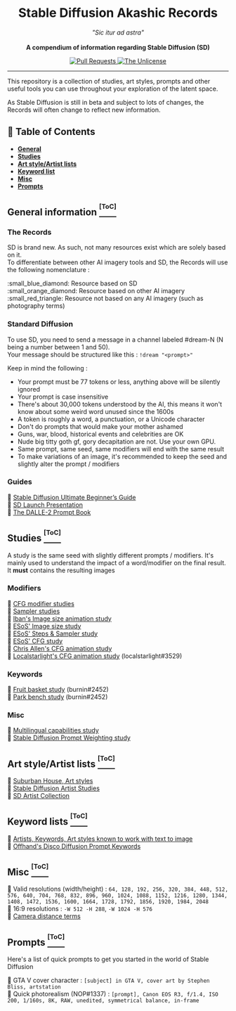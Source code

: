 <h1 align="center">Stable Diffusion Akashic Records</h1>

<p align="center">
  <i>"Sic itur ad astra"</i><br><br>
  <b>A compendium of information regarding Stable Diffusion (SD)</b>
</p>

<p align="center">
  <a href="https://github.com/Maks-s/sd-akashic/pulls">
    <img src="https://img.shields.io/badge/PRs-welcome-brightgreen.svg?longCache=true" alt="Pull Requests">
  </a>
  <a href="LICENSE.md">
    <img src="https://img.shields.io/badge/License-Unlicense-lightgrey.svg?longCache=true" alt="The Unlicense">
  </a>
</p>

****

This repository is a collection of studies, art styles, prompts and other useful tools you can use throughout your exploration of the latent space.

As Stable Diffusion is still in beta and subject to lots of changes, the Records will often change to reflect new information.

## :notebook_with_decorative_cover: Table of Contents
- **[General](#general-information-toc)**
- **[Studies](#studies-toc)**
- **[Art style/Artist lists](#art-styleartist-lists-toc)**
- **[Keyword list](#keyword-lists-toc)**
- **[Misc](#misc-toc)**
- **[Prompts](#prompts-toc)**

## General information [<sup><sup>[ToC]</sup></sup>](#notebook_with_decorative_cover-table-of-contents)

### The Records
SD is brand new. As such, not many resources exist which are solely based on it.<br>
To differentiate between other AI imagery tools and SD, the Records will use the following nomenclature :

<p>
:small_blue_diamond: Resource based on SD<br>
:small_orange_diamond: Resource based on other AI imagery<br>
:small_red_triangle: Resource not based on any AI imagery (such as photography terms)<br>
</p>

### Standard Diffusion

To use SD, you need to send a message in a channel labeled #dream-N (N being a number between 1 and 50).<br>
Your message should be structured like this : `!dream "<prompt>"`

Keep in mind the following :
- Your prompt must be 77 tokens or less, anything above will be silently ignored
- Your prompt is case insensitive
- There's about 30,000 tokens understood by the AI, this means it won't know about some weird word unused since the 1600s
- A token is roughly a word, a punctuation, or a Unicode character
- Don't do prompts that would make your mother ashamed
- Guns, war, blood, historical events and celebrities are OK
- Nude big titty goth gf, gory decapitation are not. Use your own GPU.
- Same prompt, same seed, same modifiers will end with the same result
- To make variations of an image, it's recommended to keep the seed and slightly alter the prompt / modifiers

### Guides

:small_blue_diamond: [Stable Diffusion
Ultimate Beginner’s Guide](https://docs.google.com/document/d/1sgXAnFMEfx-I_Harts7cEGEPAtmWGvl62yJHByPE0ZI/edit)<br>
:small_blue_diamond: [SD Launch Presentation](https://www.youtube.com/watch?v=EqTLkt-Ycwo)<br>
:small_orange_diamond: [The DALLE-2 Prompt Book](https://dallery.gallery/wp-content/uploads/2022/07/The-DALL%C2%B7E-2-prompt-book-v1.02.pdf)<br>

## Studies [<sup><sup>[ToC]</sup></sup>](#notebook_with_decorative_cover-table-of-contents)
A study is the same seed with slightly different prompts / modifiers. It's mainly used to understand the impact of a word/modifier on the final result. It **must** contains the resulting images

### Modifiers
:small_blue_diamond: [CFG modifier studies](https://docs.google.com/spreadsheets/d/1SYQhyJaKkkY0cmPd0WQvPwEX188l5FZxzukkC7IQDw4/htmlview)<br>
:small_blue_diamond: [Sampler studies](https://docs.google.com/spreadsheets/d/1LBsL0GcCTudXx8X0LjnD-ja6udyq-RMXBFuJG9fSvpA/htmlview)<br>
:small_blue_diamond: [Iban's Image size animation study](https://twitter.com/1ban3gaNa/status/1556987264571506690)<br>
:small_blue_diamond: [ESoS' Image size study](https://twitter.com/endlesscofstars/status/1556816377964425217)<br>
:small_blue_diamond: [ESoS' Steps & Sampler study](https://twitter.com/endlesscofstars/status/1556457377305505793)<br>
:small_blue_diamond: [ESoS' CFG study](https://twitter.com/endlesscofstars/status/1556290783992418304)<br>
:small_blue_diamond: [Chris Allen's CFG animation study](https://twitter.com/zippy731/status/1556821468184338433)<br>
:small_blue_diamond: [Localstarlight's CFG animation study](https://github.com/Maks-s/sd-akashic/blob/master/img/localstarlight-cfg-animation-study.gif) (localstarlight#3529)<br>

### Keywords
:small_blue_diamond: [Fruit basket study](https://docs.google.com/spreadsheets/d/1735ENCmaF-K8XRWjSE6ndOCvRlCMBA27qR3iPH1IHgE/htmlview) (burnin#2452)<br>
:small_blue_diamond: [Park bench study](https://docs.google.com/spreadsheets/d/1WCNQPNa56ni_S4y82bdr5xbJsBM7_VmTcioMizxRPPA/htmlview) (burnin#2452)<br>

### Misc
:small_blue_diamond: [Multilingual capabilities study](https://jalonso.notion.site/Stable-Diffusion-Language-Comprehension-5209abc77a4f4f999ec6c9b4a48a9ca2)<br>
:small_blue_diamond: [Stable Diffusion Prompt Weighting study](https://drive.google.com/file/d/111p6ObWFFKo1aZbuiIyGRZI4fBMHtN6s/view)<br>

## Art style/Artist lists [<sup><sup>[ToC]</sup></sup>](#notebook_with_decorative_cover-table-of-contents)

:small_blue_diamond: [Suburban House, Art styles](https://github.com/Maks-s/sd-akashic/blob/master/img/suburban-house.png)<br>
:small_blue_diamond: [Stable Diffusion Artist Studies](https://proximacentaurib.notion.site/e2537cbf42c34b7e9a9a4126f81dfd0d)<br>
:small_blue_diamond: [SD Artist Collection](https://sgreens.notion.site/sgreens/4ca6f4e229e24da6845b6d49e6b08ae7)<br>

## Keyword lists [<sup><sup>[ToC]</sup></sup>](#notebook_with_decorative_cover-table-of-contents)

:small_blue_diamond: [Artists, Keywords, Art styles known to work with text to image](https://docs.google.com/document/d/1SaQx1uJ9LBRS7c6OsZIaeanJGkUdsUBjk9X4dC59BaA/edit)<br>
:small_orange_diamond: [Offhand's Disco Diffusion Prompt Keywords](https://docs.google.com/spreadsheets/d/1j7zaDi_PkndizQ2pL8B_yMcwfKUdE6tSMhL31bYtJNs/htmlview)

## Misc [<sup><sup>[ToC]</sup></sup>](#notebook_with_decorative_cover-table-of-contents)

:small_blue_diamond: Valid resolutions (width/height) : `64, 128, 192, 256, 320, 384, 448, 512, 576, 640, 704, 768, 832, 896, 960, 1024, 1088, 1152, 1216, 1280, 1344, 1408, 1472, 1536, 1600, 1664, 1728, 1792, 1856, 1920, 1984, 2048`<br>
:small_blue_diamond: 16:9 resolutions : `-W 512 -H 288`, `-W 1024 -H 576`<br>
:small_red_triangle: [Camera distance terms](https://github.com/Maks-s/sd-akashic/blob/master/img/camera-distance-terms.jpg)<br>

## Prompts [<sup><sup>[ToC]</sup></sup>](#notebook_with_decorative_cover-table-of-contents)
Here's a list of quick prompts to get you started in the world of Stable Diffusion

:small_blue_diamond: GTA V cover character : `[subject] in GTA V, cover art by Stephen Bliss, artstation`<br>
:small_blue_diamond: Quick photorealism (NOP#1337) : `[prompt], Canon EOS R3, f/1.4, ISO 200, 1/160s, 8K, RAW, unedited, symmetrical balance, in-frame`

